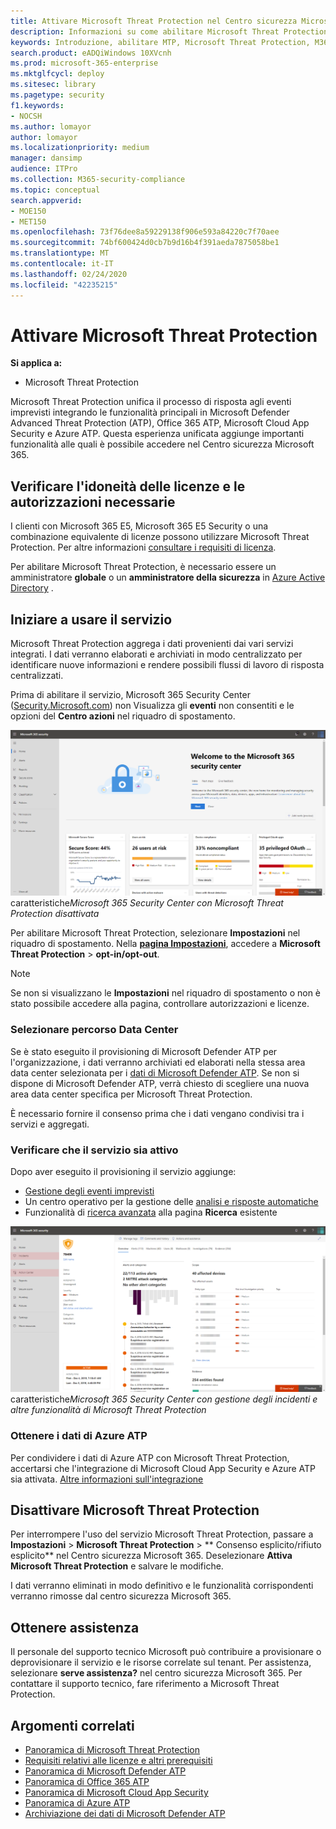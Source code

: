 ```yaml
---
title: Attivare Microsoft Threat Protection nel Centro sicurezza Microsoft 365
description: Informazioni su come abilitare Microsoft Threat Protection e iniziare a integrare i problemi di sicurezza e le relative risposte.
keywords: Introduzione, abilitare MTP, Microsoft Threat Protection, M365, sicurezza, percorso dati, autorizzazioni necessarie, idoneità licenza, pagina impostazioni
search.product: eADQiWindows 10XVcnh
ms.prod: microsoft-365-enterprise
ms.mktglfcycl: deploy
ms.sitesec: library
ms.pagetype: security
f1.keywords:
- NOCSH
ms.author: lomayor
author: lomayor
ms.localizationpriority: medium
manager: dansimp
audience: ITPro
ms.collection: M365-security-compliance
ms.topic: conceptual
search.appverid:
- MOE150
- MET150
ms.openlocfilehash: 73f76dee8a59229138f906e593a84220c7f70aee
ms.sourcegitcommit: 74bf600424d0cb7b9d16b4f391aeda7875058be1
ms.translationtype: MT
ms.contentlocale: it-IT
ms.lasthandoff: 02/24/2020
ms.locfileid: "42235215"
---
```

# <a name="turn-on-microsoft-threat-protection"></a>Attivare Microsoft Threat Protection

**Si applica a:**
- Microsoft Threat Protection



Microsoft Threat Protection unifica il processo di risposta agli eventi imprevisti integrando le funzionalità principali in Microsoft Defender Advanced Threat Protection (ATP), Office 365 ATP, Microsoft Cloud App Security e Azure ATP. Questa esperienza unificata aggiunge importanti funzionalità alle quali è possibile accedere nel Centro sicurezza Microsoft 365.

## <a name="check-license-eligibility-and-required-permissions"></a>Verificare l'idoneità delle licenze e le autorizzazioni necessarie
I clienti con Microsoft 365 E5, Microsoft 365 E5 Security o una combinazione equivalente di licenze possono utilizzare Microsoft Threat Protection. Per altre informazioni [consultare i requisiti di licenza](prerequisites.md#licensing-requirements).

Per abilitare Microsoft Threat Protection, è necessario essere un amministratore **globale** o un **amministratore della sicurezza** in [Azure Active Directory](https://docs.microsoft.com/azure/active-directory/users-groups-roles/directory-assign-admin-roles#available-roles) .

## <a name="start-using-the-service"></a>Iniziare a usare il servizio
Microsoft Threat Protection aggrega i dati provenienti dai vari servizi integrati. I dati verranno elaborati e archiviati in modo centralizzato per identificare nuove informazioni e rendere possibili flussi di lavoro di risposta centralizzati.

Prima di abilitare il servizio, Microsoft 365 Security Center ([Security.Microsoft.com](https://security.microsoft.com)) non Visualizza gli **eventi** non consentiti e le opzioni del **Centro azioni** nel riquadro di spostamento.

![Immagine del riquadro di spostamento Microsoft 365 Centro sicurezza senza Microsoft Threat Protection](../../media/mtp-off.png)
caratteristiche*Microsoft 365 Security Center con Microsoft Threat Protection disattivata*

Per abilitare Microsoft Threat Protection, selezionare **Impostazioni** nel riquadro di spostamento. Nella **[pagina Impostazioni](https://security.microsoft.com/settings)**, accedere a **Microsoft Threat Protection** > **opt-in/opt-out**.

>[!NOTE]
>Se non si visualizzano le **Impostazioni** nel riquadro di spostamento o non è stato possibile accedere alla pagina, controllare autorizzazioni e licenze.

### <a name="select-data-center-location"></a>Selezionare percorso Data Center
Se è stato eseguito il provisioning di Microsoft Defender ATP per l'organizzazione, i dati verranno archiviati ed elaborati nella stessa area data center selezionata per i [dati di Microsoft Defender ATP](https://docs.microsoft.com/windows/security/threat-protection/microsoft-defender-atp/data-storage-privacy). Se non si dispone di Microsoft Defender ATP, verrà chiesto di scegliere una nuova area data center specifica per Microsoft Threat Protection. 

È necessario fornire il consenso prima che i dati vengano condivisi tra i servizi e aggregati.

### <a name="confirm-that-the-service-is-on"></a>Verificare che il servizio sia attivo
Dopo aver eseguito il provisioning il servizio aggiunge:

- [Gestione degli eventi imprevisti](incidents-overview.md)
- Un centro operativo per la gestione delle [analisi e risposte automatiche](mtp-autoir.md)
- Funzionalità di [ricerca avanzata](advanced-hunting-overview.md) alla pagina **Ricerca** esistente

![Immagine del riquadro di spostamento Microsoft 365 Centro sicurezza con Microsoft Threat Protection](../../media/mtp-on.png)
caratteristiche*Microsoft 365 Security Center con gestione degli incidenti e altre funzionalità di Microsoft Threat Protection*

### <a name="getting-azure-atp-data"></a>Ottenere i dati di Azure ATP
Per condividere i dati di Azure ATP con Microsoft Threat Protection, accertarsi che l'integrazione di Microsoft Cloud App Security e Azure ATP sia attivata. [Altre informazioni sull'integrazione](https://docs.microsoft.com/cloud-app-security/aatp-integration)


## <a name="turn-off-microsoft-threat-protection"></a>Disattivare Microsoft Threat Protection
Per interrompere l'uso del servizio Microsoft Threat Protection, passare a **Impostazioni** > **Microsoft Threat Protection** > ** Consenso esplicito/rifiuto esplicito** nel Centro sicurezza Microsoft 365. Deselezionare **Attiva Microsoft Threat Protection** e salvare le modifiche.

I dati verranno eliminati in modo definitivo e le funzionalità corrispondenti verranno rimosse dal centro sicurezza Microsoft 365.

## <a name="get-assistance"></a>Ottenere assistenza

Il personale del supporto tecnico Microsoft può contribuire a provisionare o deprovisionare il servizio e le risorse correlate sul tenant. Per assistenza, selezionare **serve assistenza?** nel centro sicurezza Microsoft 365. Per contattare il supporto tecnico, fare riferimento a Microsoft Threat Protection.

## <a name="related-topics"></a>Argomenti correlati

- [Panoramica di Microsoft Threat Protection](microsoft-threat-protection.md)
- [Requisiti relativi alle licenze e altri prerequisiti](prerequisites.md)
- [Panoramica di Microsoft Defender ATP](https://docs.microsoft.com/windows/security/threat-protection/microsoft-defender-atp/microsoft-defender-advanced-threat-protection)
- [Panoramica di Office 365 ATP](../office-365-security/office-365-atp.md)
- [Panoramica di Microsoft Cloud App Security](https://docs.microsoft.com/cloud-app-security/what-is-cloud-app-security)
- [Panoramica di Azure ATP](https://docs.microsoft.com/azure-advanced-threat-protection/what-is-atp)
- [Archiviazione dei dati di Microsoft Defender ATP](https://docs.microsoft.com/windows/security/threat-protection/microsoft-defender-atp/data-storage-privacy)
